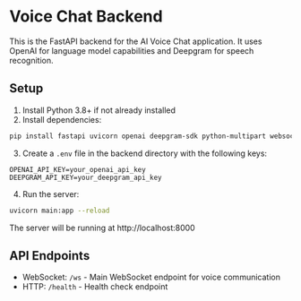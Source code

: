 
# Voice Chat Backend

This is the FastAPI backend for the AI Voice Chat application. It uses OpenAI for language model capabilities and Deepgram for speech recognition.

## Setup

1. Install Python 3.8+ if not already installed
2. Install dependencies:

```bash
pip install fastapi uvicorn openai deepgram-sdk python-multipart websockets python-dotenv
```

3. Create a `.env` file in the backend directory with the following keys:

```
OPENAI_API_KEY=your_openai_api_key
DEEPGRAM_API_KEY=your_deepgram_api_key
```

4. Run the server:

```bash
uvicorn main:app --reload
```

The server will be running at http://localhost:8000

## API Endpoints

- WebSocket: `/ws` - Main WebSocket endpoint for voice communication
- HTTP: `/health` - Health check endpoint

